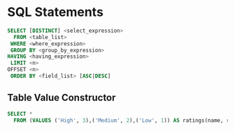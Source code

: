 # SQL Statements

~~~sql
SELECT [DISTINCT] <select_expression>
  FROM <table_list>
 WHERE <where_expression>
 GROUP BY <group_by_expression>
HAVING <having_expression>
 LIMIT <n>
OFFSET <n>
 ORDER BY <field_list> [ASC|DESC]
~~~

## Table Value Constructor
~~~sql
SELECT * 
  FROM (VALUES ('High', 3),('Medium', 2),('Low', 1)) AS ratings(name, rating)
~~~